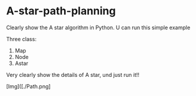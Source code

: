 # A-star-path-planning
Clearly show the A star algorithm in Python. U can run this simple example

Three class:
1. Map
2. Node
3. Astar

Very clearly show the details of A star, und just run it!!

[Img]([./Path.png]
